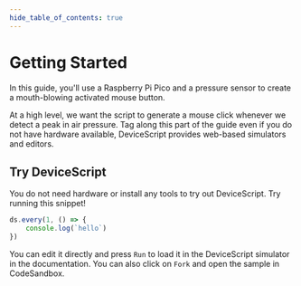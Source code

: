 ```yaml
---
hide_table_of_contents: true
---
```


# Getting Started

In this guide, you'll use a Raspberry Pi Pico and a pressure sensor to create a mouth-blowing activated mouse button.

At a high level, we want the script to generate a mouse click whenever we detect a peak in air pressure.
Tag along this part of the guide even if you do not have hardware available, DeviceScript provides web-based simulators and editors.

## Try DeviceScript

You do not need hardware or install any tools to try out DeviceScript. Try running this snippet!

```ts
ds.every(1, () => {
    console.log(`hello`)
})
```

You can edit it directly and press `Run` to load it in the DeviceScript simulator in the documentation.
You can also click on `Fork` and open the sample in CodeSandbox.
